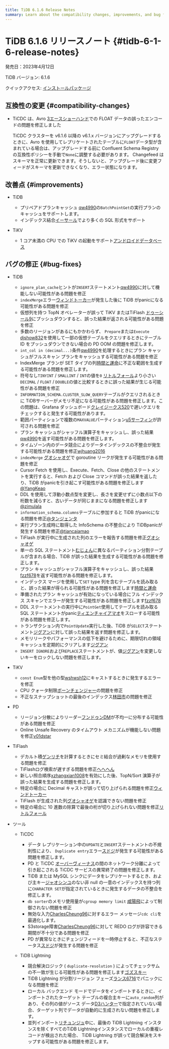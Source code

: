 ```yaml
---
title: TiDB 6.1.6 Release Notes
summary: Learn about the compatibility changes, improvements, and bug fixes in TiDB 6.1.6.
---
```


# TiDB 6.1.6 リリースノート {#tidb-6-1-6-release-notes}

発売日：2023年4月12日

TiDB バージョン: 6.1.6

クイックアクセス: [インストールパッケージ](https://www.pingcap.com/download/?version=v6.1.6#version-list)

## 互換性の変更 {#compatibility-changes}

-   TiCDC は、Avro [3エースショーハンド](https://github.com/3AceShowHand)での FLOAT データの誤ったエンコードの問題を修正しました

    TiCDC クラスターを v6.1.6 以降の v6.1.x バージョンにアップグレードするときに、Avro を使用してレプリケートされたテーブルに`FLOAT`データ型が含まれている場合は、アップグレードする前に Confluent Schema Registry の互換性ポリシーを手動で`None`に調整する必要があります。 Changefeed はスキーマを正常に更新できます。そうしないと、アップグレード後に変更フィードがスキーマを更新できなくなり、エラー状態になります。

## 改善点 {#improvements}

-   TiDB

    -   プリペアドプランキャッシュ [qw4990](https://github.com/qw4990)の`BatchPointGet`の実行プランのキャッシュをサポートします。
    -   インデックス結合[イーサール](https://github.com/Yisaer)でより多くの SQL 形式をサポート

-   TiKV

    -   1 コア未満の CPU での TiKV の起動をサポート[アンドロイドデータベース](https://github.com/andreid-db)

## バグの修正 {#bug-fixes}

-   TiDB

    -   `ignore_plan_cache`ヒントが`INSERT`ステートメント[qw4990](https://github.com/qw4990)に対して機能しない可能性がある問題を修正
    -   `indexMerge`エラー[ウィンドトーカー](https://github.com/windtalker)が発生した後に TiDB がpanicになる可能性がある問題を修正
    -   仮想列を持つ TopN オペレーターが誤って TiKV またはTiFlash [ドゥーシール9](https://github.com/Dousir9)にプッシュダウンすると、誤った結果が返される可能性がある問題を修正
    -   多数のリージョンがあるにもかかわらず、 `Prepare`または`Execute` [djshow832](https://github.com/djshow832)を使用して一部の仮想テーブルをクエリするときにテーブル ID をプッシュダウンできない場合の PD OOM の問題を修正します。
    -   `int_col in (decimal...)`条件[qw4990](https://github.com/qw4990)を処理するときにプラン キャッシュがフルスキャン プランをキャッシュする可能性がある問題を修正
    -   IndexMerge プランが SET タイプの列[時間と運命](https://github.com/time-and-fate)に不正な範囲を生成する可能性がある問題を修正します。
    -   符号なし`TINYINT` / `SMALLINT` / `INT`の値を`0` [リトルフォール](https://github.com/LittleFall)より小さい`DECIMAL` / `FLOAT` / `DOUBLE`の値と比較するときに誤った結果が生じる可能性がある問題を修正
    -   `INFORMATION_SCHEMA.CLUSTER_SLOW_QUERY`テーブルがクエリされるときに TiDBサーバーがメモリ不足になる可能性がある問題を修正します。この問題は、Grafana ダッシュボード[クレイジークス520](https://github.com/crazycs520)で遅いクエリをチェックすると発生する可能性があります。
    -   範囲パーティションで複数の`MAXVALUE`パーティション[u5サーフィン](https://github.com/u5surf)が許可される問題を修正
    -   プラン キャッシュがシャッフル演算子をキャッシュし、誤った結果[qw4990](https://github.com/qw4990)を返す可能性がある問題を修正します。
    -   タイムゾーン内のデータ競合によりデータインデックスの不整合が発生する可能性がある問題を修正[wjhuang2016](https://github.com/wjhuang2016)
    -   `indexMerge` [グオシャオゲ](https://github.com/guo-shaoge)で goroutine リークが発生する可能性がある問題を修正
    -   Cursor Fetch を使用し、Execute、Fetch、Close の他のステートメントを実行すると、Fetch および Close コマンドが誤った結果を返したり、TiDB がpanicを引き起こす可能性がある問題を修正します[@YangKeao](https://github.com/YangKeao)
    -   DDL を使用して浮動小数点型を変更し、長さを変更せずに小数点以下の桁数を減らすと、古いデータが同じままになる問題を修正します[@zimulala](https://github.com/zimulala)
    -   `information_schema.columns`テーブルに参加すると TiDB がpanicになる問題を修正[@タンジェンタ](https://github.com/tangenta)
    -   実行プラン生成時に取得した InfoSchema の不整合により TiDBpanicが発生する問題を修正[@tiancaiamao](https://github.com/tiancaiamao)
    -   TiFlash が実行中に生成された列のエラーを報告する問題を修正[グオシャオゲ](https://github.com/guo-shaoge)
    -   単一の SQL ステートメント[むじょん](https://github.com/mjonss)に異なるパーティション分割テーブルが含まれる場合、TiDB が誤った結果を生成する可能性がある問題を修正します。
    -   プラン キャッシュがシャッフル演算子をキャッシュし、誤った結果[fzzf678](https://github.com/fzzf678)を返す可能性がある問題を修正します。
    -   インデックス マージを使用して`SET` type 列を含むテーブルを読み取ると、誤った結果が得られる可能性がある問題を修正します[時間と運命](https://github.com/time-and-fate)
    -   準備されたプラン キャッシュが有効になっている場合にフル インデックス スキャンでエラーが発生する可能性がある問題を修正します[fzzf678](https://github.com/fzzf678)
    -   DDL ステートメントの実行中に`PointGet`使用してテーブルを読み取る SQL ステートメントがpanic[ティエンチャイアマオ](https://github.com/tiancaiamao)をスローする可能性がある問題を修正します。
    -   トランザクション内で`PointUpdate`実行した後、TiDB が`SELECT`ステートメント[ジグアン](https://github.com/zyguan)に対して誤った結果を返す問題を修正します。
    -   メモリリークやパフォーマンスの低下を避けるために、期限切れの領域キャッシュを定期的にクリアします[ジグアン](https://github.com/zyguan)
    -   `INSERT IGNORE`および`REPLACE`ステートメントが、値[ジグアン](https://github.com/zyguan)を変更しないキーをロックしない問題を修正します。

-   TiKV

    -   `const Enum`型を他の型[wshwsh12](https://github.com/wshwsh12)にキャストするときに発生するエラーを修正
    -   CPU クォータ制限[ボーンチェンジャー](https://github.com/BornChanger)の問題を修正
    -   不正なスナップショットの最後のインデックス[林田市](https://github.com/LintianShi)の問題を修正

-   PD

    -   リージョン分散によりリーダー[フンドゥンDM](https://github.com/HunDunDM)が不均一に分布する可能性がある問題を修正
    -   Online Unsafe Recovery のタイムアウト メカニズムが機能しない問題を修正[v01dstar](https://github.com/v01dstar)

-   TiFlash

    -   デカルト積[ゲンリチ](https://github.com/gengliqi)を計算するときにセミ結合が過剰なメモリを使用する問題を修正
    -   TiFlashログ検索が遅すぎる問題を修正[へへへん](https://github.com/hehechen)
    -   新しい照合順序[xzhangxian1008](https://github.com/xzhangxian1008)を有効にした後、TopN/Sort 演算子が誤った結果を生成する問題を修正します。
    -   特定の場合に Decimal キャストが誤って切り上げられる問題を修正[ウィンドトーカー](https://github.com/windtalker)
    -   TiFlash が生成された列[グオシャオゲ](https://github.com/guo-shaoge)を認識できない問題を修正
    -   特定の場合に 10 進数の除算で最後の桁が切り上げられない問題を修正[リトルフォール](https://github.com/LittleFall)

-   ツール

    -   TiCDC

        -   データ レプリケーション中の`UPDATE`と`INSERT`ステートメントの不規則性により、 `Duplicate entry`エラー[スドジ](https://github.com/sojjy)が発生する可能性がある問題を修正します。
        -   PD と TiCDC [オーバーヴィーナス](https://github.com/overvenus)の間のネットワーク分離によって引き起こされる TiCDC サービスの異常終了の問題を修正します。
        -   TiDB または MySQL シンクにデータをレプリケートするとき、および主キー[ジャオシンユ](https://github.com/zhaoxinyu)のない非 null の一意のインデックスを持つ列に`CHARACTER SET`が指定されているときに発生するデータの不整合を修正します。
        -   `db sorter`のメモリ使用量が`cgroup memory limit` [咸陽飛](https://github.com/amyangfei)によって制御されない問題を修正
        -   無効な入力[CharlesCheung96](https://github.com/CharlesCheung96)に対するエラー メッセージ`cdc cli`を最適化します。
        -   S3storage障害[CharlesCheung96](https://github.com/CharlesCheung96)に対して REDO ログが許容できる期間が不十分である問題を修正
        -   PD が異常なときにチェンジフィードを一時停止すると、不正なステータス[スドジ](https://github.com/sdojjy)が発生する問題を修正

    -   TiDB Lightning

        -   競合解決ロジック ( `duplicate-resolution` ) によってチェックサムの不一致が生じる可能性がある問題を修正します[ゴズスキー](https://github.com/gozssky)
        -   TiDB Lightning が分割リージョン フェーズ[ランス6716](https://github.com/lance6716)でパニックになる問題を修正
        -   ローカル バックエンド モードでデータをインポートするときに、インポートされたターゲット テーブルの複合主キーに`auto_random`列があり、その列の値がソース データ[D3ハンター](https://github.com/D3Hunter)で指定されていない場合、ターゲット列でデータが自動的に生成されない問題を修正します。
        -   並列インポート[リチュンジュ](https://github.com/lichunzhu)中に、最後の TiDB Lightning インスタンスを除くすべてのTiDB Lightningインスタンスでローカルの重複レコードが検出された場合、 TiDB Lightning が誤って競合解決をスキップする可能性がある問題を修正します。
